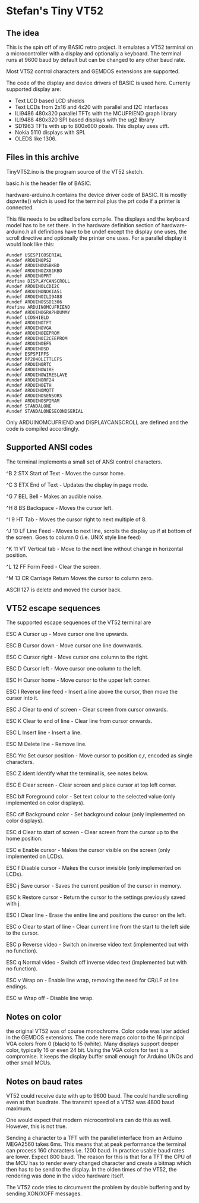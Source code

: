 # Stefan's Tiny VT52

## The idea

This is the spin off of my BASIC retro project. It emulates a VT52 terminal on a microcontroller 
with a display and optionally a keyboard. The terminal runs at 9600 baud by default but can be 
changed to any other baud rate.

Most VT52 control characters and GEMDOS extensions are supported.

The code of the display and device drivers of BASIC is used here. Currenty supported display are:

- Text LCD based LCD shields
- Text LCDs from 2x16 and 4x20 with parallel and I2C interfaces
- ILI9486 480x320 parallel TFTs with the MCUFRIEND graph library
- ILI9488 480x320 SPI based displays with the ug2 library
- SD1963 TFTs with up to 800x600 pixels. This display uses utft.
- Nokia 5110 displays with SPI.
- OLEDS like 1306.

## Files in this archive 

TinyVT52.ino is the program source of the VT52 sketch. 

basic.h is the header file of BASIC.

hardware-arduino.h contains the device driver code of BASIC. It is mostly dspwrite() which is used for the terminal plus the prt code if a printer is connected. 

This file needs to be edited before compile. The displays and the keyboard model has to be set there. In the hardware definition section of hardware-arduino.h all definitions have to be undef except the display one uses, the scroll directive and optionally the printer one uses. For a parallel display it would look like this:

	#undef USESPICOSERIAL 
	#undef ARDUINOPS2
	#undef ARDUINOUSBKBD
	#undef ARDUINOZX81KBD
	#undef ARDUINOPRT
	#define DISPLAYCANSCROLL
	#undef ARDUINOLCDI2C
	#undef ARDUINONOKIA51
	#undef ARDUINOILI9488
	#undef ARDUINOSSD1306
	#define ARDUINOMCUFRIEND
	#undef ARDUINOGRAPHDUMMY
	#undef LCDSHIELD
	#undef ARDUINOTFT
	#undef ARDUINOVGA
	#undef ARDUINOEEPROM
	#undef ARDUINOI2CEEPROM
	#undef ARDUINOEFS
	#undef ARDUINOSD
	#undef ESPSPIFFS
	#undef RP2040LITTLEFS
	#undef ARDUINORTC
	#undef ARDUINOWIRE
	#undef ARDUINOWIRESLAVE
	#undef ARDUINORF24
	#undef ARDUINOETH
	#undef ARDUINOMQTT
	#undef ARDUINOSENSORS
	#undef ARDUINOSPIRAM 
	#undef STANDALONE
	#undef STANDALONESECONDSERIAL


Only ARDUINOMCUFRIEND and DISPLAYCANSCROLL are defined and the code is compiled accordingly.

## Supported ANSI codes

The terminal implements a small set of ANSI control characters.

^B 	2 	STX Start of Text - Moves the cursor home.

^C 	3 	ETX End of Text - Updates the display in page mode.

^G	7	BEL	Bell - Makes an audible noise.

^H	8	BS	Backspace - Moves the cursor left.

^I	9	HT	Tab	- Moves the cursor right to next multiple of 8.

^J	10	LF	Line Feed - Moves to next line, scrolls the display up if at bottom of the screen. Goes to column 0 (i.e. UNIX style line feed)

^K 	11	VT 	Vertical tab - Move to the next line without change in horizontal position.

^L	12	FF	Form Feed - Clear the screen. 

^M	13	CR	Carriage Return	Moves the cursor to column zero.

ASCII 127 is delete and moved the cursor back.

## VT52 escape sequences

The supported escape sequences of the VT52 terminal are

ESC A	Cursor up - Move cursor one line upwards.

ESC B	Cursor down - Move cursor one line downwards.

ESC C	Cursor right - Move cursor one column to the right.

ESC D	Cursor left - Move cursor one column to the left.

ESC H	Cursor home	- Move cursor to the upper left corner.

ESC I	Reverse line feed - Insert a line above the cursor, then move the cursor into it. 

ESC J	Clear to end of screen - Clear screen from cursor onwards.

ESC K	Clear to end of line - Clear line from cursor onwards.

ESC L	Insert line - Insert a line.

ESC M	Delete line	- Remove line.

ESC Yrc	Set cursor position - Move cursor to position c,r, encoded as single characters.

ESC Z	ident	Identify what the terminal is, see notes below.

ESC E	Clear screen - Clear screen and place cursor at top left corner.

ESC b#	Foreground color - Set text colour to the selected value (only implemented on color displays).

ESC c#	Background color - Set background colour (only implemented on color displays).

ESC d	Clear to start of screen - Clear screen from the cursor up to the home position.

ESC e	Enable cursor - Makes the cursor visible on the screen (only implemented on LCDs).

ESC f	Disable cursor - Makes the cursor invisible (only implemented on LCDs).

ESC j	Save cursor	- Saves the current position of the cursor in memory.

ESC k	Restore cursor - Return the cursor to the settings previously saved with j.

ESC l	Clear line - Erase the entire line and positions the cursor on the left.

ESC o	Clear to start of line - Clear current line from the start to the left side to the cursor.

ESC p	Reverse video - Switch on inverse video text (implemented but with no function).

ESC q	Normal video - Switch off inverse video text (implemented but with no function).

ESC v	Wrap on	- Enable line wrap, removing the need for CR/LF at line endings.

ESC w	Wrap off - Disable line wrap.

## Notes on color

the original VT52 was of course monochrome. Color code was later added in the GEMDOS extensions. The code here maps color to the 16 principal VGA colors from 0 (black) to 15 (white). Many displays support deeper color, typically 16 or even 24 bit. Using the VGA colors for text is a compromise. It keeps the display buffer small enough for Arduino UNOs and other small MCUs.

## Notes on baud rates

VT52 could receive date with up to 9600 baud. The could handle scrolling even at that buadrate. The transmit speed of a VT52 was 4800 baud maximum.

One would expect that modern microcontrollers can do this as well. However, this is not true. 

Sending a character to a TFT with the parallel interface from an Arduino MEGA2560 takes 6ms. This means that at peak performance the terminal can process 160 characters i.e. 1200 baud. In practice usable baud rates are lower. Expect 800 baud. The reason for this is that for a TFT the CPU of the MCU has to render every changed character and create a bitmap which then has to be send to the display. In the olden times of the VT52, the rendering was done in the video hardware itself. 

The VT52 code tries to circumvent the problem by double buffering and by sending XON/XOFF messages. 




